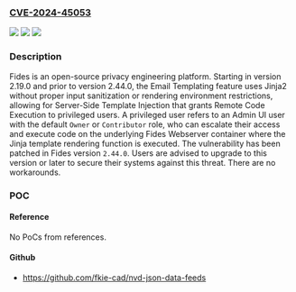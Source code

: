 ### [CVE-2024-45053](https://cve.mitre.org/cgi-bin/cvename.cgi?name=CVE-2024-45053)
![](https://img.shields.io/static/v1?label=Product&message=fides&color=blue)
![](https://img.shields.io/static/v1?label=Version&message=%3D%20%3E%3D%202.19.0%2C%20%3C%202.44.0%20&color=brighgreen)
![](https://img.shields.io/static/v1?label=Vulnerability&message=CWE-1336%3A%20Improper%20Neutralization%20of%20Special%20Elements%20Used%20in%20a%20Template%20Engine&color=brighgreen)

### Description

Fides is an open-source privacy engineering platform. Starting in version 2.19.0 and prior to version 2.44.0, the Email Templating feature uses Jinja2 without proper input sanitization or rendering environment restrictions, allowing for Server-Side Template Injection that grants Remote Code Execution to privileged users. A privileged user refers to an Admin UI user with the default `Owner` or `Contributor` role, who can escalate their access and execute code on the underlying Fides Webserver container where the Jinja template rendering function is executed. The vulnerability has been patched in Fides version `2.44.0`. Users are advised to upgrade to this version or later to secure their systems against this threat. There are no workarounds.

### POC

#### Reference
No PoCs from references.

#### Github
- https://github.com/fkie-cad/nvd-json-data-feeds


